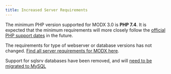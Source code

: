 ```yaml
---
title: Increased Server Requirements
---
```


The minimum PHP version supported for MODX 3.0 is **PHP 7.4**. It is expected that the minimum requirements will more closely follow the [official PHP support dates](https://www.php.net/supported-versions.php) in the future.

The requirements for type of webserver or database versions has not changed. [Find all server requirements for MODX here](getting-started/server-requirements).

Support for sqlsrv databases have been removed, and will [need to be migrated to MySQL](getting-started/maintenance/upgrading/3.0/sqlsrv)
